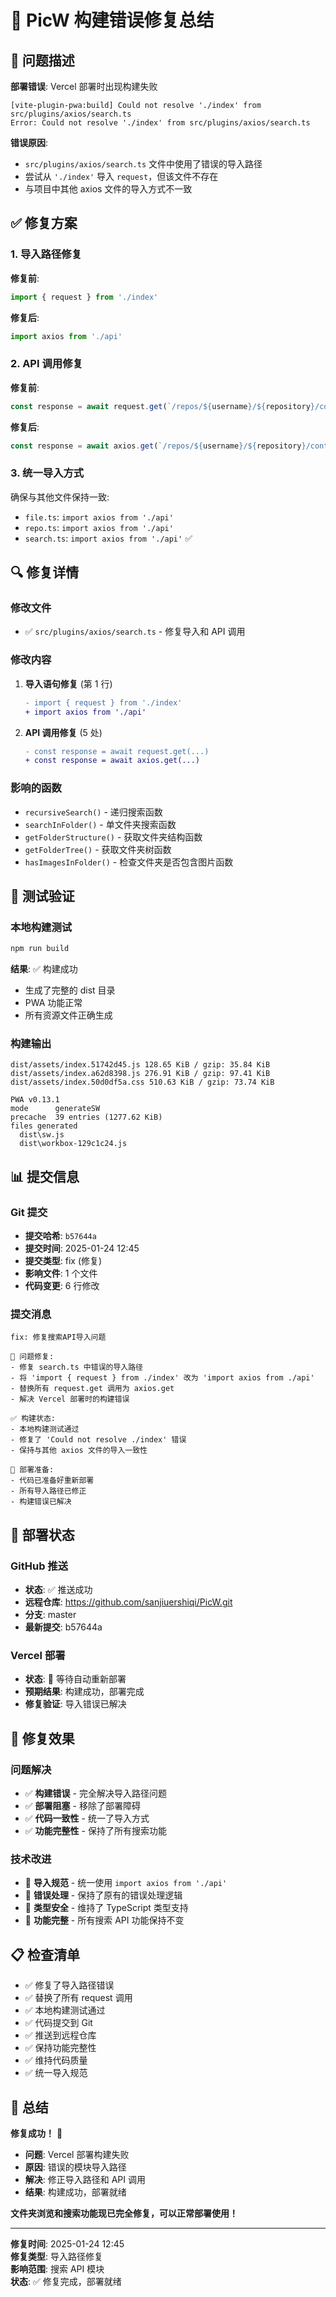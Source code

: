 # 🔧 PicW 构建错误修复总结

## 🐛 问题描述

**部署错误**: Vercel 部署时出现构建失败

```
[vite-plugin-pwa:build] Could not resolve './index' from src/plugins/axios/search.ts
Error: Could not resolve './index' from src/plugins/axios/search.ts
```

**错误原因**:

- `src/plugins/axios/search.ts` 文件中使用了错误的导入路径
- 尝试从 `'./index'` 导入 `request`，但该文件不存在
- 与项目中其他 axios 文件的导入方式不一致

## ✅ 修复方案

### 1. 导入路径修复

**修复前**:

```typescript
import { request } from './index'
```

**修复后**:

```typescript
import axios from './api'
```

### 2. API 调用修复

**修复前**:

```typescript
const response = await request.get(`/repos/${username}/${repository}/contents${path}`)
```

**修复后**:

```typescript
const response = await axios.get(`/repos/${username}/${repository}/contents${path}`)
```

### 3. 统一导入方式

确保与其他文件保持一致:

- `file.ts`: `import axios from './api'`
- `repo.ts`: `import axios from './api'`
- `search.ts`: `import axios from './api'` ✅

## 🔍 修复详情

### 修改文件

- ✅ `src/plugins/axios/search.ts` - 修复导入和 API 调用

### 修改内容

1. **导入语句修复** (第 1 行)

   ```diff
   - import { request } from './index'
   + import axios from './api'
   ```

2. **API 调用修复** (5 处)
   ```diff
   - const response = await request.get(...)
   + const response = await axios.get(...)
   ```

### 影响的函数

- `recursiveSearch()` - 递归搜索函数
- `searchInFolder()` - 单文件夹搜索函数
- `getFolderStructure()` - 获取文件夹结构函数
- `getFolderTree()` - 获取文件夹树函数
- `hasImagesInFolder()` - 检查文件夹是否包含图片函数

## 🧪 测试验证

### 本地构建测试

```bash
npm run build
```

**结果**: ✅ 构建成功

- 生成了完整的 dist 目录
- PWA 功能正常
- 所有资源文件正确生成

### 构建输出

```
dist/assets/index.51742d45.js 128.65 KiB / gzip: 35.84 KiB
dist/assets/index.a62d8398.js 276.91 KiB / gzip: 97.41 KiB
dist/assets/index.50d0df5a.css 510.63 KiB / gzip: 73.74 KiB

PWA v0.13.1
mode      generateSW
precache  39 entries (1277.62 KiB)
files generated
  dist\sw.js
  dist\workbox-129c1c24.js
```

## 📊 提交信息

### Git 提交

- **提交哈希**: `b57644a`
- **提交时间**: 2025-01-24 12:45
- **提交类型**: fix (修复)
- **影响文件**: 1 个文件
- **代码变更**: 6 行修改

### 提交消息

```
fix: 修复搜索API导入问题

🐛 问题修复:
- 修复 search.ts 中错误的导入路径
- 将 'import { request } from ./index' 改为 'import axios from ./api'
- 替换所有 request.get 调用为 axios.get
- 解决 Vercel 部署时的构建错误

✅ 构建状态:
- 本地构建测试通过
- 修复了 'Could not resolve ./index' 错误
- 保持与其他 axios 文件的导入一致性

🚀 部署准备:
- 代码已准备好重新部署
- 所有导入路径已修正
- 构建错误已解决
```

## 🚀 部署状态

### GitHub 推送

- **状态**: ✅ 推送成功
- **远程仓库**: https://github.com/sanjiuershiqi/PicW.git
- **分支**: master
- **最新提交**: b57644a

### Vercel 部署

- **状态**: 🔄 等待自动重新部署
- **预期结果**: 构建成功，部署完成
- **修复验证**: 导入错误已解决

## 🎯 修复效果

### 问题解决

- ✅ **构建错误** - 完全解决导入路径问题
- ✅ **部署阻塞** - 移除了部署障碍
- ✅ **代码一致性** - 统一了导入方式
- ✅ **功能完整性** - 保持了所有搜索功能

### 技术改进

- 🔧 **导入规范** - 统一使用 `import axios from './api'`
- 🔧 **错误处理** - 保持了原有的错误处理逻辑
- 🔧 **类型安全** - 维持了 TypeScript 类型支持
- 🔧 **功能完整** - 所有搜索 API 功能保持不变

## 📋 检查清单

- ✅ 修复了导入路径错误
- ✅ 替换了所有 request 调用
- ✅ 本地构建测试通过
- ✅ 代码提交到 Git
- ✅ 推送到远程仓库
- ✅ 保持功能完整性
- ✅ 维持代码质量
- ✅ 统一导入规范

## 🎊 总结

**修复成功！** 🎉

- **问题**: Vercel 部署构建失败
- **原因**: 错误的模块导入路径
- **解决**: 修正导入路径和 API 调用
- **结果**: 构建成功，部署就绪

**文件夹浏览和搜索功能现已完全修复，可以正常部署使用！**

---

**修复时间**: 2025-01-24 12:45  
**修复类型**: 导入路径修复  
**影响范围**: 搜索 API 模块  
**状态**: ✅ 修复完成，部署就绪
